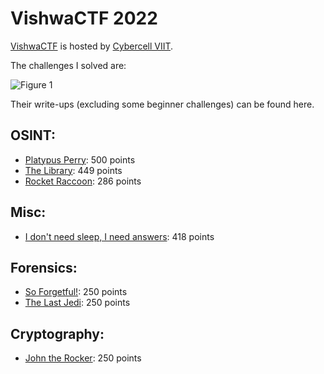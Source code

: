 # VishwaCTF 2022 

[VishwaCTF](https://vishwactf.com/) is hosted by [Cybercell VIIT](https://www.viit.ac.in/viit-cyber-cell).

The challenges I solved are:

![Figure 1](img/solved.png) 

Their write-ups (excluding some beginner challenges) can be found here.

## OSINT:
- [Platypus Perry](./OSINT/Platypus_Perry): 500 points
- [The Library](./OSINT/The_Library): 449 points
- [Rocket Raccoon](./OSINT/Rocket_Raccoon): 286 points


## Misc:
- [I don't need sleep, I need answers](./Misc/I_dont_need_sleep): 418 points


## Forensics:
- [So Forgetful!](./Forensics/So_Forgetful): 250 points
- [The Last Jedi](./Forensics/The_Last_Jedi): 250 points


## Cryptography:
- [John the Rocker](./Cryptography/John_the_Rocker): 250 points
